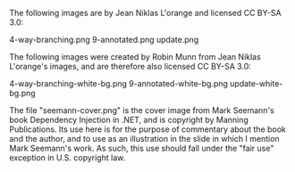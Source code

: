 The following images are by Jean Niklas L'orange and licensed CC BY-SA 3.0:

4-way-branching.png
9-annotated.png
update.png

The following images were created by Robin Munn from Jean Niklas L'orange's images, and are therefore also licensed CC BY-SA 3.0:

4-way-branching-white-bg.png
9-annotated-white-bg.png
update-white-bg.png

The file "seemann-cover.png" is the cover image from Mark Seemann's book Dependency Injection in .NET, and is copyright
by Manning Publications. Its use here is for the purpose of commentary about the book and the author, and to use as
an illustration in the slide in which I mention Mark Seemann's work. As such, this use should fall under the "fair use"
exception in U.S. copyright law.
